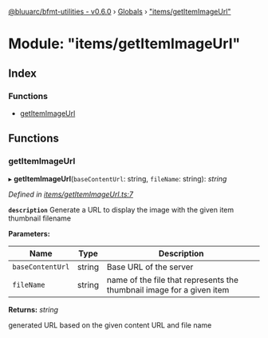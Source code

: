 [@bluuarc/bfmt-utilities - v0.6.0](../README.md) › [Globals](../globals.md) › ["items/getItemImageUrl"](_items_getitemimageurl_.md)

# Module: "items/getItemImageUrl"

## Index

### Functions

* [getItemImageUrl](_items_getitemimageurl_.md#getitemimageurl)

## Functions

###  getItemImageUrl

▸ **getItemImageUrl**(`baseContentUrl`: string, `fileName`: string): *string*

*Defined in [items/getItemImageUrl.ts:7](https://github.com/BluuArc/bfmt-utilities/blob/master/src/items/getItemImageUrl.ts#L7)*

**`description`** Generate a URL to display the image with the given item thumbnail filename

**Parameters:**

Name | Type | Description |
------ | ------ | ------ |
`baseContentUrl` | string | Base URL of the server |
`fileName` | string | name of the file that represents the thumbnail image for a given item |

**Returns:** *string*

generated URL based on the given content URL and file name
